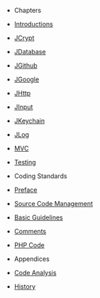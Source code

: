 - Chapters
- [Introductions](chapters/introduction.md)
- [JCrypt](chapters/packages/crypt.md)
- [JDatabase](chapters/packages/database.md)
- [JGithub](chapters/packages/github.md)
- [JGoogle](chapters/packages/google.md)
- [JHttp](chapters/packages/http.md)
- [JInput](chapters/packages/input.md)
- [JKeychain](chapters/packages/keychain.md)
- [JLog](chapters/packages/log.md)
- [MVC](chapters/packages/mvc.md)
- [Testing](chapters/testing.md)

- Coding Standards
- [Preface](coding-standards/preface.md)
- [Source Code Management](coding-standards/chapters/source-code-management.md)
- [Basic Guidelines](coding-standards/chapters/basic-guidelines.md)
- [Comments](coding-standards/chapters/comments.md)
- [PHP Code](coding-standards/chapters/php.md)

- Appendices
- [Code Analysis](appendices/analysis.md)
- [History](appendices/history.md)
